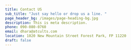 ```yaml
---
title: Contact US
sub_title: "Just say hello or drop us a line. "
page_header_bg: /images/page-heading-bg.jpg
description: This is meta description.
phone: 090-080-0760
email: dhara@atcults.com
location: 1020 New Mountain Street Forest Park, FP 11220
draft: false
---
```

